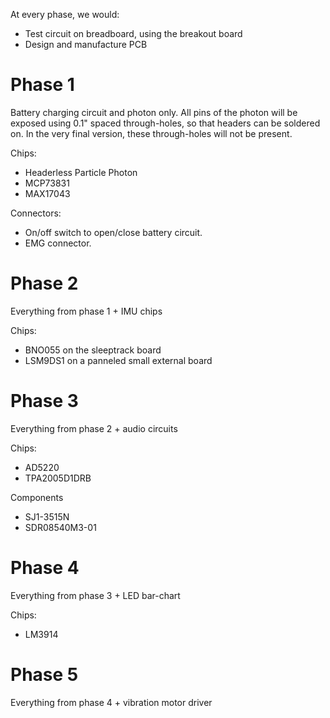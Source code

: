 At every phase, we would:
* Test circuit on breadboard, using the breakout board
* Design and manufacture PCB

Phase 1
=======
Battery charging circuit and photon only. All pins of the photon will be exposed using 0.1" spaced through-holes, so that headers can be soldered on. In the very final version, these through-holes will not be present.

Chips:
* Headerless Particle Photon
* MCP73831
* MAX17043

Connectors:
* On/off switch to open/close battery circuit.
* EMG connector.

Phase 2
=======
Everything from phase 1 + IMU chips

Chips:
* BNO055 on the sleeptrack board
* LSM9DS1 on a panneled small external board

Phase 3
=======
Everything from phase 2 + audio circuits

Chips:
* AD5220
* TPA2005D1DRB

Components
* SJ1-3515N
* SDR08540M3-01

Phase 4
=======
Everything from phase 3 + LED bar-chart

Chips:
* LM3914

Phase 5
=======
Everything from phase 4 + vibration motor driver